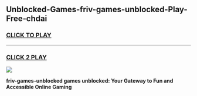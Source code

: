 
## Unblocked-Games-friv-games-unblocked-Play-Free-chdai
<h3>
<a href="https://premium76.site?title=friv-games-unblocked&ref=18A">CLICK TO PLAY</a></h3>
<hr>

<h3>
<a href="https://premium76.site?title=friv-games-unblocked&ref=18A">CLICK 2 PLAY</a>
  
</h3>

<a href="https://premium76.site?title=friv-games-unblocked&ref=18A"><img src="https://clearcache.store/games.png"></a>


**friv-games-unblocked games unblocked: Your Gateway to Fun and Accessible Online Gaming**
